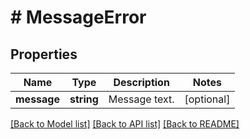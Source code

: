 # # MessageError

## Properties

Name | Type | Description | Notes
------------ | ------------- | ------------- | -------------
**message** | **string** | Message text. | [optional]

[[Back to Model list]](../../README.md#models) [[Back to API list]](../../README.md#endpoints) [[Back to README]](../../README.md)
